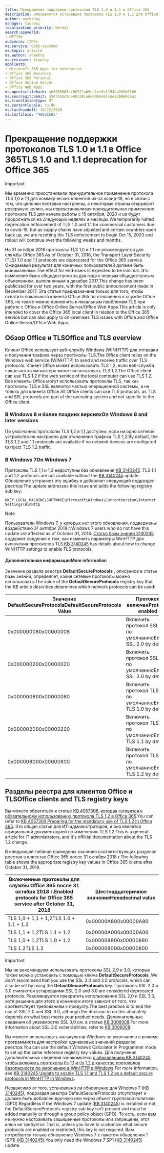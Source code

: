 ```yaml
---
title: Прекращение поддержки протоколов TLS 1.0 и 1.1 в Office 365
description: Описываются устаревшие протоколы TLS 1,0 и 1,1 для Office 365.
author: workshay
manager: laurawi
localization_priority: Normal
search.appverid:
- MET150
audience: ITPro
ms.service: O365-seccomp
ms.topic: article
ms.author: shmehta
ms.reviewer: krowley
appliesto:
- Microsoft 365 Apps for enterprise
- Office 365 Business
- Office 365 Personal
- Office Online Server
- Office Web Apps
ms.openlocfilehash: ab3685883ac08522ab9ea1ee0cf194ba263d9166
ms.sourcegitcommit: 554755bc9ce40228ce6e34bde6fc6e226869b6a1
ms.translationtype: MT
ms.contentlocale: ru-RU
ms.lasthandoff: 10/22/2020
ms.locfileid: "48681693"
---
```

# <a name="tls-10-and-11-deprecation-for-office-365"></a><span data-ttu-id="fb52a-103">Прекращение поддержки протоколов TLS 1.0 и 1.1 в Office 365</span><span class="sxs-lookup"><span data-stu-id="fb52a-103">TLS 1.0 and 1.1 deprecation for Office 365</span></span>
> [!IMPORTANT]
> <span data-ttu-id="fb52a-104">Мы временно приостановили принудительное применение протокола TLS 1,0 и 1,1 для коммерческих клиентов из-за ковид-19, но в связи с тем, что цепочки поставки настроены, а некоторые страны открывают резервную копию, мы переустанавливая принудительное применение протокола TLS для начала работы с 15 октября, 2020 и up будут продолжаться на следующих неделях и месяцах.</span><span class="sxs-lookup"><span data-stu-id="fb52a-104">We temporarily halted deprecation enforcement of TLS 1.0 and 1.1 for commercial customers due to covid-19, but as supply chains have adjusted and certain countries open back up, we are resetting the TLS enforcement to begin Oct 15, 2020 and rollout will continue over the following weeks and months.</span></span> 

<span data-ttu-id="fb52a-105">На 31 октября 2018 протоколы TLS 1,0 и 1,1 не рекомендуются для службы Office 365.</span><span class="sxs-lookup"><span data-stu-id="fb52a-105">As of October 31, 2018, the Transport Layer Security (TLS) 1.0 and 1.1 protocols are deprecated for the Office 365 service.</span></span> <span data-ttu-id="fb52a-106">Ожидаемый результат для конечных пользователей должен быть минимальным.</span><span class="sxs-lookup"><span data-stu-id="fb52a-106">The effect for end-users is expected to be minimal.</span></span> <span data-ttu-id="fb52a-107">Это изменение было общедоступно за два года с первым общедоступным объявлением, выполненным в декабре 2017.</span><span class="sxs-lookup"><span data-stu-id="fb52a-107">This change has been publicized for over two years, with the first public announcement made in December 2017.</span></span> <span data-ttu-id="fb52a-108">Эта статья предназначена только для того, чтобы охватить локального клиента Office 365 по отношению к службе Office 365, но также можно применить к локальным проблемам TLS при работе с Office и Office Online Server/Office Web Apps.</span><span class="sxs-lookup"><span data-stu-id="fb52a-108">This article is only intended to cover the Office 365 local client in relation to the Office 365 service but can also apply to on-premises TLS issues with Office and Office Online Server/Office Web Apps.</span></span>

## <a name="office-and-tls-overview"></a><span data-ttu-id="fb52a-109">Обзор Office и TLS</span><span class="sxs-lookup"><span data-stu-id="fb52a-109">Office and TLS overview</span></span>

<span data-ttu-id="fb52a-110">Клиент Office использует веб-службу Windows (WINHTTP) для отправки и получения трафика через протоколы TLS.</span><span class="sxs-lookup"><span data-stu-id="fb52a-110">The Office client relies on the Windows web service (WINHTTP) to send and receive traffic over TLS protocols.</span></span> <span data-ttu-id="fb52a-111">Клиент Office может использовать TLS 1,2, если веб-служба локального компьютера может использовать TLS 1,2.</span><span class="sxs-lookup"><span data-stu-id="fb52a-111">The Office client can use TLS 1.2 if the web service of the local computer can use TLS 1.2.</span></span> <span data-ttu-id="fb52a-112">Все клиенты Office могут использовать протоколы TLS, так как протоколы TLS и SSL являются частью операционной системы, а не только для клиента Office.</span><span class="sxs-lookup"><span data-stu-id="fb52a-112">All Office clients can use TLS protocols, as TLS and SSL protocols are part of the operating system and not specific to the Office client.</span></span>

### <a name="on-windows-8-and-later-versions"></a><span data-ttu-id="fb52a-113">В Windows 8 и более поздних версиях</span><span class="sxs-lookup"><span data-stu-id="fb52a-113">On Windows 8 and later versions</span></span>

<span data-ttu-id="fb52a-114">По умолчанию протоколы TLS 1,2 и 1,1 доступны, если ни одно сетевое устройство не настроено для отклонения трафика TLS 1,2.</span><span class="sxs-lookup"><span data-stu-id="fb52a-114">By default, the TLS 1.2 and 1.1 protocols are available if no network devices are configured to reject TLS 1.2 traffic.</span></span>

### <a name="on-windows-7"></a><span data-ttu-id="fb52a-115">В Windows 7</span><span class="sxs-lookup"><span data-stu-id="fb52a-115">On Windows 7</span></span>

<span data-ttu-id="fb52a-116">Протоколы TLS 1,1 и 1,2 недоступны без обновления [KB 3140245](https://support.microsoft.com/help/3140245) .</span><span class="sxs-lookup"><span data-stu-id="fb52a-116">TLS 1.1 and 1.2 protocols are not available without the [KB 3140245](https://support.microsoft.com/help/3140245) update.</span></span> <span data-ttu-id="fb52a-117">Обновление устраняет эту ошибку и добавляет следующий подраздел реестра:</span><span class="sxs-lookup"><span data-stu-id="fb52a-117">The update addresses this issue and adds the following registry sub key:</span></span>

```console
HKEY_LOCAL_MACHINE\SOFTWARE\Microsoft\Windows\CurrentVersion\Internet Settings\WinHttp
```

> [!NOTE]
> <span data-ttu-id="fb52a-118">Пользователи Windows 7, у которых нет этого обновления, подвержены воздействию 31 октября 2018 г.</span><span class="sxs-lookup"><span data-stu-id="fb52a-118">Windows 7 users who do not have this update are affected as of October 31, 2018.</span></span> <span data-ttu-id="fb52a-119">[Статья базы знаний 3140245](https://support.microsoft.com/help/3140245) содержит сведения о том, как изменить параметры WinHTTP для включения протоколов TLS.</span><span class="sxs-lookup"><span data-stu-id="fb52a-119">[KB 3140245](https://support.microsoft.com/help/3140245) has details about how to change WINHTTP settings to enable TLS protocols.</span></span>

#### <a name="more-information"></a><span data-ttu-id="fb52a-120">Дополнительная информация</span><span class="sxs-lookup"><span data-stu-id="fb52a-120">More information</span></span>

<span data-ttu-id="fb52a-121">Значение раздела реестра **DefaultSecureProtocols** , описанное в статье базы знаний, определяет, какие сетевые протоколы можно использовать:</span><span class="sxs-lookup"><span data-stu-id="fb52a-121">The value of the **DefaultSecureProtocols** registry key that the KB article describes determines which network protocols can be used:</span></span>

|<span data-ttu-id="fb52a-122">Значение DefaultSecureProtocols</span><span class="sxs-lookup"><span data-stu-id="fb52a-122">DefaultSecureProtocols Value</span></span>|<span data-ttu-id="fb52a-123">Протокол включен</span><span class="sxs-lookup"><span data-stu-id="fb52a-123">Protocol enabled</span></span>|
|-|-|
|<span data-ttu-id="fb52a-124">0x00000008</span><span class="sxs-lookup"><span data-stu-id="fb52a-124">0x00000008</span></span>|<span data-ttu-id="fb52a-125">Включить протокол SSL 2.0 по умолчанию</span><span class="sxs-lookup"><span data-stu-id="fb52a-125">Enable SSL 2.0 by default</span></span>|
|<span data-ttu-id="fb52a-126">0x00000020</span><span class="sxs-lookup"><span data-stu-id="fb52a-126">0x00000020</span></span>|<span data-ttu-id="fb52a-127">Включить протокол SSL 3.0 по умолчанию</span><span class="sxs-lookup"><span data-stu-id="fb52a-127">Enable SSL 3.0 by default</span></span>|
|<span data-ttu-id="fb52a-128">0x00000080</span><span class="sxs-lookup"><span data-stu-id="fb52a-128">0x00000080</span></span>|<span data-ttu-id="fb52a-129">Включить протокол TLS 1.0 по умолчанию</span><span class="sxs-lookup"><span data-stu-id="fb52a-129">Enable TLS 1.0 by default</span></span>|
|<span data-ttu-id="fb52a-130">0x00000200</span><span class="sxs-lookup"><span data-stu-id="fb52a-130">0x00000200</span></span>|<span data-ttu-id="fb52a-131">Включить протокол TLS 1.1 по умолчанию</span><span class="sxs-lookup"><span data-stu-id="fb52a-131">Enable TLS 1.1 by default</span></span>|
|<span data-ttu-id="fb52a-132">0x00000800</span><span class="sxs-lookup"><span data-stu-id="fb52a-132">0x00000800</span></span>|<span data-ttu-id="fb52a-133">Включить протокол TLS 1.2 по умолчанию</span><span class="sxs-lookup"><span data-stu-id="fb52a-133">Enable TLS 1.2 by default</span></span>|

## <a name="office-clients-and-tls-registry-keys"></a><span data-ttu-id="fb52a-134">Разделы реестра для клиентов Office и TLS</span><span class="sxs-lookup"><span data-stu-id="fb52a-134">Office clients and TLS registry keys</span></span>

<span data-ttu-id="fb52a-135">Вы можете обратиться к статье [KB 4057306, которая готовится к обязательному использованию протокола TLS 1,2 в Office 365](https://support.microsoft.com/help/4057306).</span><span class="sxs-lookup"><span data-stu-id="fb52a-135">You can refer to [KB 4057306 Preparing for the mandatory use of TLS 1.2 in Office 365](https://support.microsoft.com/help/4057306).</span></span> <span data-ttu-id="fb52a-136">Это общая статья для ИТ-администраторов, и она является официальной документацией по изменению TLS 1,2.</span><span class="sxs-lookup"><span data-stu-id="fb52a-136">This is a general article for IT administrators, and it's official documentation about the TLS 1.2 change.</span></span>

<span data-ttu-id="fb52a-137">В следующей таблице приведены значения соответствующих разделов реестра в клиентах Office 365 после 31 октября 2018 г.</span><span class="sxs-lookup"><span data-stu-id="fb52a-137">The following table shows the appropriate registry key values in Office 365 clients after October 31, 2018.</span></span>

|<span data-ttu-id="fb52a-138">Включенные протоколы для службы Office 365 после 31 октября 2018 г.</span><span class="sxs-lookup"><span data-stu-id="fb52a-138">Enabled protocols for Office 365 service after October 31, 2018</span></span>|<span data-ttu-id="fb52a-139">Шестнадцатеричное значение</span><span class="sxs-lookup"><span data-stu-id="fb52a-139">Hexadecimal value</span></span>|
|-|-|
|<span data-ttu-id="fb52a-140">TLS 1,0 + 1,1 + 1,2</span><span class="sxs-lookup"><span data-stu-id="fb52a-140">TLS 1.0 + 1.1 + 1.2</span></span>|<span data-ttu-id="fb52a-141">0x00000A80</span><span class="sxs-lookup"><span data-stu-id="fb52a-141">0x00000A80</span></span>|
|<span data-ttu-id="fb52a-142">TLS 1,1 + 1,2</span><span class="sxs-lookup"><span data-stu-id="fb52a-142">TLS 1.1 + 1.2</span></span>|<span data-ttu-id="fb52a-143">0x00000A00</span><span class="sxs-lookup"><span data-stu-id="fb52a-143">0x00000A00</span></span>|
|<span data-ttu-id="fb52a-144">TLS 1,0 + 1,2</span><span class="sxs-lookup"><span data-stu-id="fb52a-144">TLS 1.0 + 1.2</span></span>|<span data-ttu-id="fb52a-145">0x00000880</span><span class="sxs-lookup"><span data-stu-id="fb52a-145">0x00000880</span></span>|
|<span data-ttu-id="fb52a-146">TLS 1.2</span><span class="sxs-lookup"><span data-stu-id="fb52a-146">TLS 1.2</span></span>|<span data-ttu-id="fb52a-147">0x00000800</span><span class="sxs-lookup"><span data-stu-id="fb52a-147">0x00000800</span></span>|

> [!IMPORTANT]
> <span data-ttu-id="fb52a-148">Мы не рекомендуем использовать протоколы SSL 2,0 и 3,0, которые также можно установить с помощью ключа **DefaultSecureProtocols** .</span><span class="sxs-lookup"><span data-stu-id="fb52a-148">We don't recommend that you use the SSL 2.0 and 3.0 protocols, which can also be set by using the **DefaultSecureProtocols** key.</span></span> <span data-ttu-id="fb52a-149">Протоколы SSL 2,0 и 3,0 считаются устаревшими.</span><span class="sxs-lookup"><span data-stu-id="fb52a-149">SSL 2.0 and 3.0 are considered deprecated protocols.</span></span> <span data-ttu-id="fb52a-150">Рекомендуется прекратить использование SSL 2,0 и SSL 3,0, хотя решение для этого в конечном итоге зависит от того, что соответствует требованиям к продукту.</span><span class="sxs-lookup"><span data-stu-id="fb52a-150">The best practice is to end the use of SSL 2.0 and SSL 3.0, although the decision to do this ultimately depends on what best meets your product needs.</span></span> <span data-ttu-id="fb52a-151">Дополнительные сведения об уязвимостях SSL 3,0 см. в статье [KB 3009008](https://support.microsoft.com/help/3009008).</span><span class="sxs-lookup"><span data-stu-id="fb52a-151">For more information about SSL 3.0 vulnerabilities, refer to [KB 3009008](https://support.microsoft.com/help/3009008).</span></span>

<span data-ttu-id="fb52a-152">Вы можете использовать калькулятор Windows по умолчанию в режиме программиста для настройки одинаковых значений разделов реестра.</span><span class="sxs-lookup"><span data-stu-id="fb52a-152">You can use the default Windows Calculator in Programmer mode to set up the same reference registry key values.</span></span> <span data-ttu-id="fb52a-153">Для получения дополнительных сведений ознакомьтесь [с обновлением KB 3140245, чтобы включить протоколы tls 1,1 и tls 1,2 в качестве протоколов безопасности по умолчанию в WinHTTP в Windows](https://support.microsoft.com/help/3140245).</span><span class="sxs-lookup"><span data-stu-id="fb52a-153">For more information, see [KB 3140245 Update to enable TLS 1.1 and TLS 1.2 as a default secure protocols in WinHTTP in Windows](https://support.microsoft.com/help/3140245).</span></span>

<span data-ttu-id="fb52a-154">Независимо от того, установлено ли обновление для Windows 7 ([KB 3140245](https://support.microsoft.com/help/3140245)), подраздел реестра DefaultSecureProtocols отсутствует и должен быть добавлен вручную или через объект групповой политики (GPO).</span><span class="sxs-lookup"><span data-stu-id="fb52a-154">Regardless if the Windows 7 update ([KB 3140245](https://support.microsoft.com/help/3140245)) is installed or not, the DefaultSecureProtocols registry sub key isn't present and must be added manually or through a group policy object (GPO).</span></span> <span data-ttu-id="fb52a-155">То есть, если вам не нужно настраивать защищенные протоколы или запрещены, этот ключ не требуется.</span><span class="sxs-lookup"><span data-stu-id="fb52a-155">That is, unless you have to customize what secure protocols are enabled or restricted, this key is not required.</span></span> <span data-ttu-id="fb52a-156">Вам потребуется только обновление Windows 7 с пакетом обновления 1 (SP1) ([KB 3140245](https://support.microsoft.com/help/3140245)).</span><span class="sxs-lookup"><span data-stu-id="fb52a-156">You only need the Windows 7 SP1 ([KB 3140245](https://support.microsoft.com/help/3140245)) update.</span></span>
